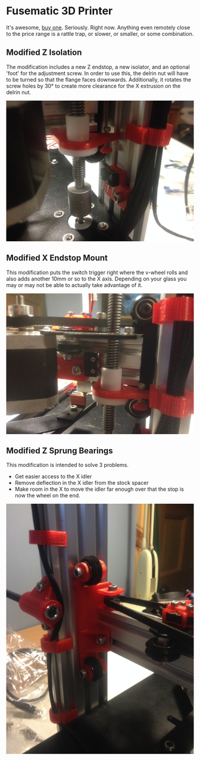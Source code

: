 # Fusematic 3D Printer

It's awesome, [buy one](http://store.makerstoolworks.com/printers-kits/fusematic-3d-printer/). Seriously. Right now.
Anything even remotely close to the price range is a rattle trap, or slower, or smaller, or some combination.


## Modified Z Isolation

The modification includes a new Z endstop, a new isolator, and an optional 'foot' for the adjustment screw.
In order to use this, the delrin nut will have to be turned so that the flange faces downwards.
Additionally, it rotates the screw holes by 30&deg; to create more clearance for the X extrusion on the delrin nut.

![Z Isolator Example](images/kreynolds-z-isolator.jpg "Z Isolator installation example")

## Modified X Endstop Mount

This modification puts the switch trigger right where the v-wheel rolls and also adds another 10mm or so to the X axis.
Depending on your glass you may or may not be able to actually take advantage of it.

![X Endstop Mount](images/kreynolds-x-endstop-mount.jpg "X Endstop Mount")

## Modified Z Sprung Bearings

This modification is intended to solve 3 problems.

* Get easier access to the X idler
* Remove deflection in the X idler from the stock spacer
* Make room in the X to move the idler far enough over that the stop is now the wheel on the end.

![Z Sprung Bearing Mount](images/kreynolds-z-sprung-bearing-mount.jpg "Z Sprung Bearing Mount")


